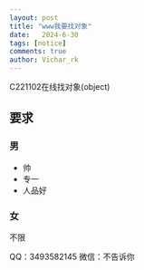 ```yaml
---
layout: post
title: "www我要找对象"
date:   2024-6-30
tags: [notice]
comments: true
author: Vichar_rk
---
```


C221102在线找对象(object)

## 要求

### 男

- 帅
- 专一
- 人品好

### 女

 不限


QQ：3493582145
微信：不告诉你
